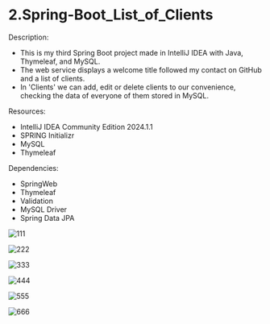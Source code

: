 # 2.Spring-Boot_List_of_Clients

Description:
- This is my third Spring Boot project made in IntelliJ IDEA with Java, Thymeleaf, and MySQL.
- The web service displays a welcome title followed my contact on GitHub and a list of clients.
- In 'Clients' we can add, edit or delete clients to our convenience, checking the data of everyone of them stored in MySQL.

Resources:
- IntelliJ IDEA Community Edition 2024.1.1
- SPRING Initializr
- MySQL
- Thymeleaf

Dependencies:
- SpringWeb
- Thymeleaf
- Validation
- MySQL Driver
- Spring Data JPA





![111](https://github.com/user-attachments/assets/d9767c67-e980-43b0-ae8e-1f2b8838007b)

![222](https://github.com/user-attachments/assets/c0673091-bcb9-4408-9b7c-dea0b8df18bf)

![333](https://github.com/user-attachments/assets/76b7c175-6d98-4d04-a2a4-74e136c39ff9)

![444](https://github.com/user-attachments/assets/0f1dd2a3-f3e1-40a1-995a-9d80dbaf7d02)

![555](https://github.com/user-attachments/assets/9d6f3b95-75f3-4a08-a806-7ddb53736b81)

![666](https://github.com/user-attachments/assets/5fa49e8e-e43f-4821-a363-0f54e0a6c45c)

